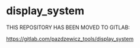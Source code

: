 display_system
==============

THIS REPOSITORY HAS BEEN MOVED TO GITLAB:

https://gitlab.com/pazdzewicz_tools/display_system
